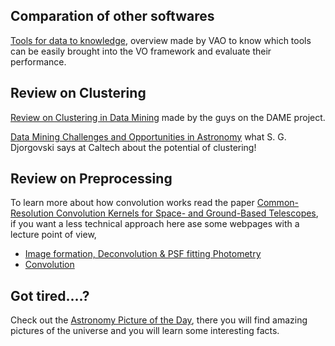 Comparation of other softwares
------------------------------
[Tools for data to knowledge](http://www.usvao.org/documents/ProjectPlans/ToolsforDatatoKnowledge/Tools%20for%20Data%20to%20Knowledge.pdf), overview made by VAO to know which tools can be easily brought into the VO framework and evaluate their performance. 

Review on Clustering 
------------------------------
[Review on Clustering in Data Mining](http://dame.dsf.unina.it/documents/brescia_clusteringSurvey_DAME-NA-PRE-0031.pdf) made by the guys on the DAME project.

[Data Mining Challenges and Opportunities in Astronomy](http://www.astro.caltech.edu/~george/vo/dmastro.pdf) what S. G. Djorgovski says at Caltech about the potential of clustering!

Review on Preprocessing
------------------------------
To learn more about how convolution works read the paper [Common-Resolution Convolution Kernels for Space- and Ground-Based Telescopes](http://arxiv.org/pdf/1106.5065v2.pdf), if you want a less technical approach here ase some webpages with a lecture point of view,
  - [Image formation, Deconvolution & PSF fitting Photometry](http://exoplanet.as.arizona.edu/~lclose/a302/lecture9/Lecture_9.html)
  - [Convolution](http://homepages.inf.ed.ac.uk/rbf/HIPR2/convolve.htm)

Got tired....?
------------------------------
Check out the [Astronomy Picture of the Day](http://apod.nasa.gov/apod/astropix.html), there you will find amazing pictures of the universe and you will learn some interesting facts.

